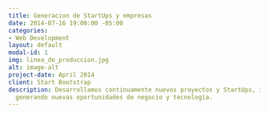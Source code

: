 ```yaml
---
title: Generacion de StartUps y empresas
date: 2014-07-16 19:00:00 -05:00
categories:
- Web Development
layout: default
modal-id: 1
img: linea_de_produccion.jpg
alt: image-alt
project-date: April 2014
client: Start Bootstrap
description: Desarrollamos continuamente nuevos proyectos y StartUps, innovando y
  generando nuevas oportunidades de negocio y tecnologìa.  
---
```


